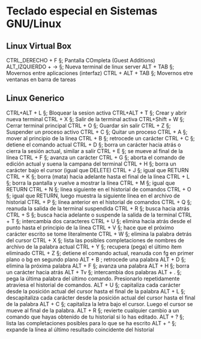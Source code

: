
# Teclado especial en Sistemas GNU/Linux

## Linux Virtual Box
CTRL_DERECHO + F    §; Pantalla COmpleta (Guest Additions)
ALT_IZQUIERDO + →   §; Nueva terminal de linux server
ALT + TAB           §; Movernos entre aplicaciones (interfaz)
CTRL + ALT + TAB    §; Movernos etre ventanas en barra de tareas
## Linux Generico
CTRL+ALT + L        §; Bloquear la sesion activa
CTRL+ALT + T        §; Crear y abrir nueva terminal
CTRL + X            §; Salir de la terminal activa
CTRL+Shift + W      §; Cerrar terminal principal
CTRL + O            §; Guardar sin salir
CTRL + Z            §; Suspender un proceso activo
CTRL + C            §; Quitar un proceso
CTRL + A            §; mover al principio de la línea
CTRL + B            §; retrocede un carácter
CTRL + C            §; detiene el comando actual
CTRL + D            §; borra un carácter hacia atrás o cierra la sesión actual, similar a salir
CTRL + E            §; se mueve al final de la línea
CTRL + F            §; avanza un carácter
CTRL + G            §; aborta el comando de edición actual y suena la campana del terminal
CTRL + H            §; borra un carácter bajo el cursor (igual que DELETE)
CTRL + J            §; igual que RETURN
CTRL + K            §; borra (mata) hacia adelante hasta el final de la línea
CTRL + L            §; borra la pantalla y vuelve a mostrar la línea
CTRL + M            §; igual que RETURN
CTRL + N            §; línea siguiente en el historial de comandos
CTRL + O            §; igual que RETURN, luego muestra la siguiente línea en el archivo de historial
CTRL + P            §; línea anterior en el historial de comandos
CTRL + Q            §; reanuda la salida de la terminal suspendida
CTRL + R            §; busca hacia atrás
CTRL + S            §; busca hacia adelante o suspende la salida de la terminal
CTRL + T            §; intercambia dos caracteres
CTRL + U            §; elimina hacia atrás desde el punto hasta el principio de la línea
CTRL + V            §; hace que el próximo carácter escrito se tome literalmente
CTRL + W            §; elimina la palabra detrás del cursor
CTRL + X            §; lista las posibles completaciones de nombres de archivo de la palabra actual
CTRL + Y            §; recupera (pega) el último ítem eliminado
CTRL + Z            §; detiene el comando actual, reanuda con fg en primer plano o bg en segundo plano
ALT + B             ; retrocede una palabra
ALT + D             §; elimina la próxima palabra
ALT + F             §; avanza una palabra
ALT + H             §; borra un carácter hacia atrás
ALT + Tv            §; intercambia dos palabras
ALT + .             §; pega la última palabra del último comando. Presionarlo repetidamente atraviesa el historial de comandos.
ALT + U             §; capitaliza cada carácter desde la posición actual del cursor hasta el final de la palabra
ALT + L             §; descapitaliza cada carácter desde la posición actual del cursor hasta el final de la palabra
ALT + C             §; capitaliza la letra bajo el cursor. Luego el cursor se mueve al final de la palabra.
ALT + R             §; revierte cualquier cambio a un comando que hayas obtenido de tu historial si lo has editado.
ALT + ?             §; lista las completaciones posibles para lo que se ha escrito
ALT + ^             §; expande la línea al último resultado coincidente del historial